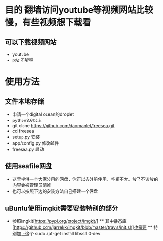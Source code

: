 # 目的 翻墙访问youtube等视频网站比较慢，有些视频想下载看
## 可以下载视频网站
* youtube
* p站 不解释
# 使用方法
## 文件本地存储
* 申请一个digital ocean的droplet
* python3.6以上
* git clone https://github.com/daomanlet/freesea.git
* cd freesea
* setup.py 安装
* app/config.py 修改邮件
* freesea.py 启动
## 使用seafile网盘
* 这里提供一个大家公用的网盘，你可以去注册使用，空间不大。放了不该放的内容会被管理员清掉
* 也可以按照下边的安装方法自己搭建一个网盘
## uBuntu使用imgkit需要安装特别的部分
* 参照imgkit[https://pypi.org/project/imgkit/]
 ** 其中静态库[https://github.com/jarrekk/imgkit/blob/master/travis/init.sh]也需要
 ** 特别加上这个 sudo apt-get install libssl1.0-dev 
